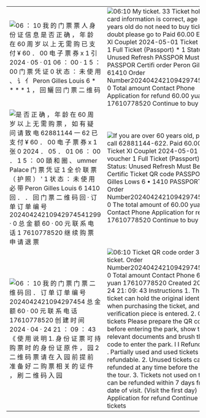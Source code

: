 |   |   |
|---|---|
|![06 ： 10 我 的 门 票 票 人 身 份 证 信 息 是 否 正 确 ， 年 龄 在 60 周 岁 以 上 无 需 购 已 支 付 ¥ 60 ． 00 电 子 票 券 x 1 引 2024 · 05 · 01 06 ： 00 · 1 5 ： 00 门 票 凭 证 0 状 态 ： 未 使 用 、 讠 亻 Peron Gilles Louis 6 * * * * 1 ， 回 鱺 回 门 票 二 维 码 ](Exported%20image%2020240521171754-0.png)|![06:10 My ticket. 33 Ticket holder ID card information is correct, age over 60 years old do not need to buy tickets, if in doubt please go to Paid *60.00 E-Ticket Xl Couplet 2024-05-01 Ticket voucher 1 Full Ticket (Passport) * 1 Status: Unused Refresh PASSPOR Must Belt PASSPOR Certifi order Peron Gilles Louis 6*1410 Order Number20240424210942974541299-0 Total amount Contact Phone Application for refund 60.00 yuan 17610778520 Continue to buy tickets ](Exported%20image%2020240521171754-1.jpeg)|
|![是 否 正 确 ， 年 龄 在 60 周 岁 以 上 无 需 购 票 ， 如 有 疑 问 请 致 电 62881144 一 62 已 支 付 ¥ 60 ． 00 电 子 票 券 x 1 张 0 2024 ． 05 ． 01 06 ： 00 ． 1 5 ： 00 頤 和 圈 、 ummer Palace 门 票 凭 证 1 全 价 联 票 （ 护 照 ） ' 1 状 态 ： 未 使 用 必 带 Peron Gilles Louis 6 1410 回 ． ． 回 门 票 二 维 码 回 · 订 单 订 单 编 号 20240424210942974541299 · 0 总 金 额 60 · 00 元 联 系 电 话 1 7610778520 继 续 购 票 申 请 退 票 ](Exported%20image%2020240521171754-2.jpeg)|![If you are over 60 years old, please call 62881144-622. Paid *60.00 E-Ticket Xl Couplet 2024-05-01 Ticket voucher 1 Full Ticket (Passport) * 1 Status: Unused Refresh Must Belt Certific Ticket QR code PASSPOF Peron Gilles Lows 6* • 1410 PASSPORT order Order Number20240424210942974541299-0 The total amount of 60.00 yuan Contact Phone Application for refund 17610778520 Continue to buy tickets ](Exported%20image%2020240521171754-3.jpeg)|
|![06 ： 10 我 的 门 票 门 票 二 维 码 回 ． 订 单 订 单 编 号 2024042421094297454 总 金 额 60 · 00 元 联 系 电 话 17610778520 创 建 时 间 2024 · 04 · 24 21 ： 09 ： 43 《 使 用 说 明 1. 身 份 证 票 可 持 购 票 时 的 身 份 证 原 件 ， 园 2 二 维 码 票 请 在 入 园 前 提 前 准 备 好 二 购 票 相 关 的 证 件 ， 刷 二 维 码 入 园 ](Exported%20image%2020240521171754-4.png)|![06:10 Ticket QR code order 33 My ticket. Order Number20240424210942974541299-0 Total amount Contact Phone 60.00 yuan 17610778520 Created 2024-04-24 21: 09: 43 Instructions 1. The ID card ticket can hold the original identity card when purchasing the ticket, and the verification piece is entered. 2. QR code tickets Please prepare the QR code before entering the park, show the relevant documents and brush the QR code to enter the park. I I Refund Rules 1 . Partially used and used tickets are not refundable. 2. Unused tickets can be refunded at any time before the day of the tour. 3. Tickets not used on the day can be refunded within 7 days from the date of visit. (Visit the first day) Application for refund Continue to buy tickets ](Exported%20image%2020240521171754-5.jpeg)|